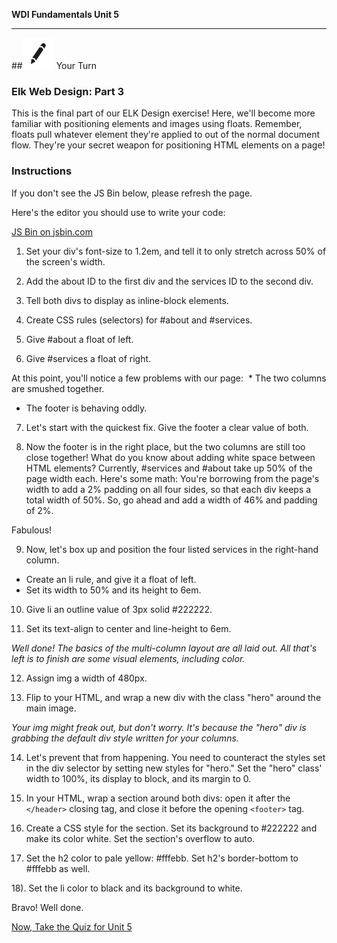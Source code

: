 **WDI Fundamentals Unit 5**

---

##![Your Turn](../assets/exercise.png) Your Turn

### Elk Web Design: Part 3

This is the final part of our ELK Design exercise! Here, we'll become more familiar with positioning elements and images using floats. Remember, floats pull whatever element they're applied to out of the normal document flow. They're your secret weapon for positioning HTML elements on a page!

### Instructions
If you don't see the JS Bin below, please refresh the page.

Here's the editor you should use to write your code:

<a class="jsbin-embed" href="http://jsbin.com/luzubuy/embed?html,css,outputheight=600px">JS Bin on jsbin.com</a><script src="http://static.jsbin.com/js/embed.min.js?3.35.12"></script>

1) Set your div's font-size to 1.2em, and tell it to only stretch across 50% of the screen's width.

2) Add the about ID to the first div and the services ID to the second div.

3) Tell both divs to display as inline-block elements.

4) Create CSS rules (selectors) for #about and #services.

5) Give #about a float of left.

6) Give #services a float of right.

At this point, you'll notice a few problems with our page:
  * The two columns are smushed together.
  * The footer is behaving oddly.

7) Let's start with the quickest fix. Give the footer a clear value of both.

8) Now the footer is in the right place, but the two columns are still too close together! What do you know about adding white space between HTML elements? Currently, #services and #about take up 50% of the page width each. Here's some math: You're borrowing from the page's width to add a 2% padding on all four sides, so that each div keeps a total width of 50%. So, go ahead and add a width of 46% and padding of 2%.

Fabulous!

9) Now, let's box up and position the four listed services in the right-hand column.

  * Create an li rule, and give it a float of left.
  * Set its width to 50% and its height to 6em.

10) Give li an outline value of 3px solid #222222.

11) Set its text-align to center and line-height to 6em.

*Well done! The basics of the multi-column layout are all laid out. All that's left is to finish are some visual elements, including color.*

12) Assign img a width of 480px.

13) Flip to your HTML, and wrap a new div with the class "hero" around the main image.

*Your img might freak out, but don't worry. It's because the "hero" div is grabbing the default div style written for your columns.*

14) Let's prevent that from happening. You need to counteract the styles set in the div selector by setting new styles for "hero." Set the "hero" class' width to 100%, its display to block, and its margin to 0.

15) In your HTML, wrap a section around both divs: open it after the `</header>` closing tag, and close it before the opening `<footer>` tag.

16) Create a CSS style for the section. Set its background to #222222 and make its color white. Set the section's overflow to auto.

17) Set the h2 color to pale yellow: #fffebb. Set h2's border-bottom to #fffebb as well.

18). Set the li color to black and its background to white.

Bravo! Well done.

[Now, Take the Quiz for Unit 5](10_quiz.md)
